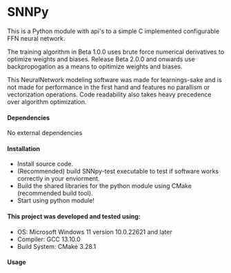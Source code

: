 # SNNPy
This is a Python module with api's to a simple C implemented configurable FFN neural network. 

The training algorithm in Beta 1.0.0 uses brute force numerical derivatives to optimize weights and biases. Release Beta 2.0.0 and onwards use backpropogation as a means to opitimize weights and biases.

This NeuralNetwork modeling software was made for learnings-sake and is not made for performance in the first hand and features no parallism or vectorization operations. Code readability also takes heavy precedence over algorithm optimization.

#### Dependencies

No external dependencies

#### Installation

- Install source code.
- (Recommended) build SNNpy-test executable to test if software works correctly in your enviorment.
- Build the shared libraries for the python module using CMake (recommended build tool).
- Start using python module!

#### This project was developed and tested using:

- OS: Microsoft Windows 11 version 10.0.22621 and later
- Compiler: GCC 13.10.0
- Build System: CMake 3.28.1

#### Usage
